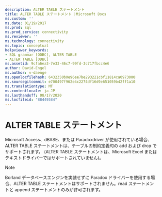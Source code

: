 ```yaml
---
description: ALTER TABLE ステートメント
title: ALTER TABLE ステートメント |Microsoft Docs
ms.custom: ''
ms.date: 01/19/2017
ms.prod: sql
ms.prod_service: connectivity
ms.reviewer: ''
ms.technology: connectivity
ms.topic: conceptual
helpviewer_keywords:
- SQL grammar [ODBC], ALTER TABLE
- ALTER TABLE [ODBC]
ms.assetid: 9cfa6ea3-7e33-46c7-99fd-3c717fbcc4e6
author: David-Engel
ms.author: v-daenge
ms.openlocfilehash: 6432350b0e96ee7be293221cbf11814ca0973000
ms.sourcegitcommit: e700497f962e4c2274df16d9e651059b42ff1a10
ms.translationtype: MT
ms.contentlocale: ja-JP
ms.lasthandoff: 08/17/2020
ms.locfileid: "88449584"
---
```

# <a name="alter-table-statement"></a>ALTER TABLE ステートメント
Microsoft Access、dBASE、または Paradoxdriver が使用されている場合、ALTER TABLE ステートメントは、テーブルの制約定義句の add および drop でサポートされます。 (ALTER TABLE ステートメントは、Microsoft Excel またはテキストドライバーではサポートされていません)。  
  
> [!NOTE]  
>  Borland データベースエンジンを実装せずに Paradox ドライバーを使用する場合、ALTER TABLE ステートメントはサポートされません。read ステートメントと append ステートメントのみが許可されます。
